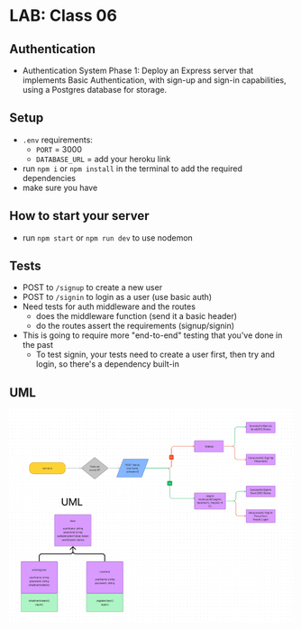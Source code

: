 # LAB: Class 06

## Authentication

- Authentication System Phase 1: Deploy an Express server that implements Basic Authentication, with sign-up and sign-in capabilities, using a Postgres database for storage.

## Setup

- `.env` requirements:
  - `PORT` = 3000
  - `DATABASE_URL` = add your heroku link
- run `npm i` or `npm install` in the terminal to add the required dependencies
- make sure you have

## How to start your server

- run `npm start` or `npm run dev` to use nodemon

## Tests

- POST to `/signup` to create a new user
- POST to `/signin` to login as a user (use basic auth)
- Need tests for auth middleware and the routes
  - does the middleware function (send it a basic header)
  - do the routes assert the requirements (signup/signin)
- This is going to require more "end-to-end" testing that you've done in the past
  - To test signin, your tests need to create a user first, then try and login, so there's a dependency built-in

## UML

![UML](./src/assets/images/UML.PNG)
